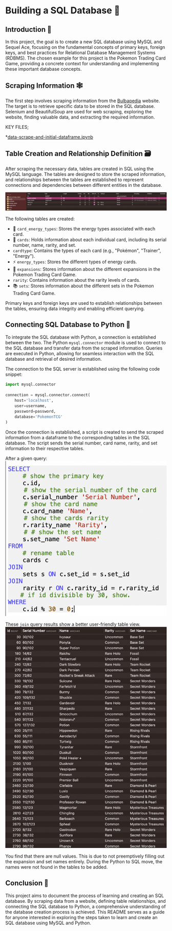 # Building a SQL Database 💾

## Introduction 📝

In this project, the goal is to create a new SQL database using MySQL and Sequel Ace, focusing on the fundamental concepts of primary keys, foreign keys, and best practices for Relational Database Management Systems (RDBMS). The chosen example for this project is the Pokemon Trading Card Game, providing a concrete context for understanding and implementing these important database concepts.

## Scraping Information 🕸️

The first step involves scraping information from the [Bulbapedia](https://bulbapedia.bulbagarden.net/wiki/Main_Page) website. The target is to retrieve specific data to be stored in the SQL database. Selenium and BeautifulSoup are used for web scraping, exploring the website, finding valuable data, and extracting the required information.

KEY FILES;

*[data-scrape-and-initial-dataframe.ipynb](https://github.com/brandontnavarrete/Building-SQL-Database/blob/main/data-scrape-and-initial-dataframe.ipynb)

## Table Creation and Relationship Definition 🗃️

After scraping the necessary data, tables are created in SQL using the MySQL language. The tables are designed to store the scraped information, and relationships between the tables are established to represent connections and dependencies between different entities in the database. 

![Structure Example](./sql-python-pokemon-image/table-structure.png)

The following tables are created:

- 🧩 `card_energy_types`: Stores the energy types associated with each card.
- 🎴 `cards`: Holds information about each individual card, including its serial number, name, rarity, and set.
-  `cardtype`: Contains the types of each card (e.g., "Pokémon", "Trainer", "Energy").
- ⚡ `energy_types`: Stores the different types of energy cards.
- 🌟 `expansions`: Stores information about the different expansions in the Pokemon Trading Card Game.
-  `rarity`: Contains information about the rarity levels of cards.
- 📚 `sets`: Stores information about the different sets in the Pokemon Trading Card Game.

Primary keys and foreign keys are used to establish relationships between the tables, ensuring data integrity and enabling efficient querying.

## Connecting SQL Database to Python 🐍

To integrate the SQL database with Python, a connection is established between the two. The Python `mysql.connector` module is used to connect to the SQL database and transfer data from the scraped information. Queries are executed in Python, allowing for seamless interaction with the SQL database and retrieval of desired information.

The connection to the SQL server is established using the following code snippet:

```python
import mysql.connector

connection = mysql.connector.connect(
    host='localhost',
    user=username,
    password=password,
    database='PokemonTCG'
)
```

Once the connection is established, a script is created to send the scraped information from a dataframe to the corresponding tables in the SQL database. The script sends the serial number, card name, rarity, and set information to their respective tables.

After a given query:
![Query Example](./sql-python-pokemon-image/query.png)


These `join` query results show a better user-friendly table view.
![Result Example](./sql-python-pokemon-image/join.png)

You find that there are null values. This is due to not preemptively filling out the expansion and set names entirely. During the Python to SQL move, the names were not found 
in the tables to be added.

## Conclusion 🎉

This project aims to document the process of learning and creating an SQL database. By scraping data from a website, defining table relationships, and connecting the SQL database to Python, a comprehensive understanding of the database creation process is achieved. This README serves as a guide for anyone interested in exploring the steps taken to learn and create an SQL database using MySQL and Python.
